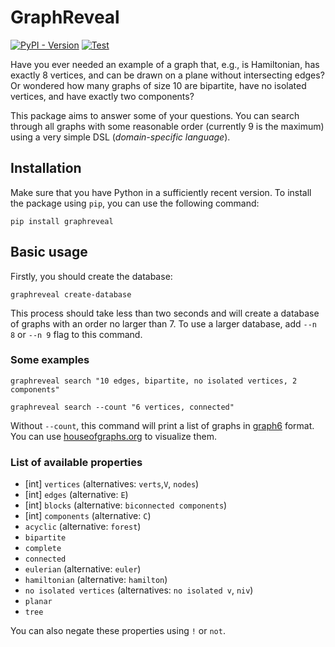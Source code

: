 # GraphReveal

[![PyPI - Version](https://img.shields.io/pypi/v/graphreveal)](https://pypi.org/project/graphreveal/)
[![Test](https://github.com/mdbrnowski/GraphReveal/actions/workflows/test.yml/badge.svg)](https://github.com/mdbrnowski/GraphReveal/actions/workflows/test.yml)

Have you ever needed an example of a graph that, e.g., is Hamiltonian, has exactly 8 vertices, and can be drawn on a plane without intersecting edges? Or wondered how many graphs of size 10 are bipartite, have no isolated vertices, and have exactly two components?

This package aims to answer some of your questions. You can search through all graphs with some reasonable order (currently 9 is the maximum) using a very simple DSL (*domain-specific language*).

## Installation

Make sure that you have Python in a sufficiently recent version. To install the package using `pip`, you can use the following command:

```shell
pip install graphreveal
```

## Basic usage

Firstly, you should create the database:

```shell
graphreveal create-database
```

This process should take less than two seconds and will create a database of graphs with an order no larger than 7. To use a larger database, add `--n 8` or `--n 9` flag to this command.

### Some examples

```shell
graphreveal search "10 edges, bipartite, no isolated vertices, 2 components"
```

```shell
graphreveal search --count "6 vertices, connected"
```

Without `--count`, this command will print a list of graphs in [graph6](https://users.cecs.anu.edu.au/~bdm/data/formats.html) format. You can use [houseofgraphs.org](https://houseofgraphs.org/draw_graph) to visualize them.

### List of available properties

* [int] `vertices` (alternatives: `verts`,`V`, `nodes`)
* [int] `edges` (alternative: `E`)
* [int] `blocks` (alternative: `biconnected components`)
* [int] `components` (alternative: `C`)
* `acyclic` (alternative: `forest`)
* `bipartite`
* `complete`
* `connected`
* `eulerian` (alternative: `euler`)
* `hamiltonian` (alternative: `hamilton`)
* `no isolated vertices` (alternatives: `no isolated v`, `niv`)
* `planar`
* `tree`

You can also negate these properties using `!` or `not`.
